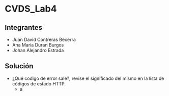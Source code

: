 # CVDS_Lab4
## Integrantes
* Juan David Contreras Becerra
* Ana Maria Duran Burgos
* Johan Alejandro Estrada

## Solución
* ¿Qué codigo de error sale?, revise el significado del mismo en la lista de códigos de estado HTTP.
  * a 
